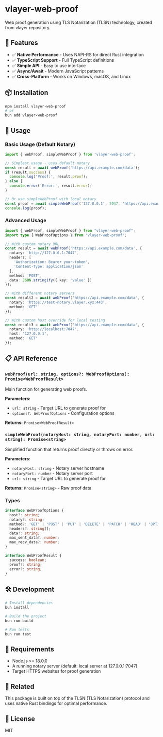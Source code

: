 # vlayer-web-proof

Web proof generation using TLS Notarization (TLSN) technology, created from vlayer repository.

## 🚀 Features

- ✅ **Native Performance** - Uses NAPI-RS for direct Rust integration
- ✅ **TypeScript Support** - Full TypeScript definitions
- ✅ **Simple API** - Easy to use interface
- ✅ **Async/Await** - Modern JavaScript patterns
- ✅ **Cross-Platform** - Works on Windows, macOS, and Linux

## 📦 Installation

```bash
npm install vlayer-web-proof
# or
bun add vlayer-web-proof
```

## 🔧 Usage

### Basic Usage (Default Notary)

```typescript
import { webProof, simpleWebProof } from 'vlayer-web-proof';

// Simplest usage - uses default notary
const result = await webProof('https://api.example.com/data');
if (result.success) {
  console.log('Proof:', result.proof);
} else {
  console.error('Error:', result.error);
}

// Or use simpleWebProof with local notary
const proof = await simpleWebProof('127.0.0.1', 7047, 'https://api.example.com/data');
console.log(proof);
```

### Advanced Usage

```typescript
import { webProof, simpleWebProof } from "vlayer-web-proof";
import type { WebProofOptions } from "vlayer-web-proof";

// With custom notary URL
const result = await webProof('https://api.example.com/data', {
  notary: 'http://127.0.0.1:7047',
  headers: [
    'Authorization: Bearer your-token',
    'Content-Type: application/json'
  ],
  method: 'POST',
  data: JSON.stringify({ key: 'value' })
});

// With different notary servers
const result2 = await webProof('https://api.example.com/data', {
  notary: 'https://test-notary.vlayer.xyz:443',
  method: 'GET'
});

// With custom host override for local testing
const result3 = await webProof('https://api.example.com/data', {
  notary: 'http://localhost:7047',
  host: '127.0.0.1',
  method: 'GET'
});
```

## 📋 API Reference

### `webProof(url: string, options?: WebProofOptions): Promise<WebProofResult>`

Main function for generating web proofs.

**Parameters:**
- `url: string` - Target URL to generate proof for
- `options?: WebProofOptions` - Configuration options

**Returns:** `Promise<WebProofResult>`

### `simpleWebProof(notaryHost: string, notaryPort: number, url: string): Promise<string>`

Simplified function that returns proof directly or throws on error.

**Parameters:**
- `notaryHost: string` - Notary server hostname
- `notaryPort: number` - Notary server port
- `url: string` - Target URL to generate proof for

**Returns:** `Promise<string>` - Raw proof data

### Types

```typescript
interface WebProofOptions {
  host?: string;
  notary?: string;
  method?: 'GET' | 'POST' | 'PUT' | 'DELETE' | 'PATCH' | 'HEAD' | 'OPTIONS';
  headers?: string[];
  data?: string;
  max_sent_data?: number;
  max_recv_data?: number;
}

interface WebProofResult {
  success: boolean;
  proof?: string;
  error?: string;
}
```

## 🛠️ Development

```bash
# Install dependencies
bun install

# Build the project
bun run build

# Run tests
bun run test
```

## 📝 Requirements

- Node.js >= 18.0.0
- A running notary server (default: local server at 127.0.0.1:7047)
- Target HTTPS websites for proof generation

## 🔗 Related

This package is built on top of the TLSN (TLS Notarization) protocol and uses native Rust bindings for optimal performance.

## 📄 License

MIT

